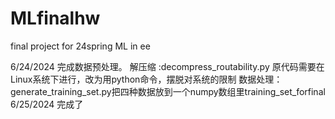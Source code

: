 # MLfinalhw
final project for 24spring ML in ee

6/24/2024
完成数据预处理。
解压缩 :decompress_routability.py 原代码需要在Linux系统下进行，改为用python命令，摆脱对系统的限制
数据处理：generate_training_set.py把四种数据放到一个numpy数组里training_set_forfinal
6/25/2024
完成了
